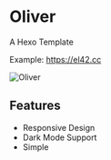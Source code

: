 # Oliver
A Hexo Template

Example: https://el42.cc

![Oliver](https://s2.loli.net/2023/05/18/Pu95OC6fGh2yUvr.png)

## Features
- Responsive Design
- Dark Mode Support
- Simple